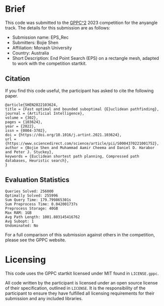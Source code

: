 # Brief

This code was submitted to the [GPPC^2](https://gppc.search-conference.org/) 2023 competition for the anyangle track.
The details for this submission are as follows:
- Submission name: EPS_Rec
- Submitters: Bojie Shen
- Affiliation: Monash University
- Country: Australia
- Short Description: End Point Search (EPS) on a rectangle mesh, adapted to work with the competition startkit.

## Citation

If you find this code useful, the participant has asked to cite the following paper.

	@article{SHEN2022103624,
	title = {Fast optimal and bounded suboptimal {E}uclidean pathfinding},
	journal = {Artificial Intelligence},
	volume = {302},
	pages = {103624},
	year = {2022},
	issn = {0004-3702},
	doi = {https://doi.org/10.1016/j.artint.2021.103624},
	url = {https://www.sciencedirect.com/science/article/pii/S0004370221001752},
	author = {Bojie Shen and Muhammad Aamir Cheema and Daniel D. Harabor and Peter J. Stuckey},
	keywords = {Euclidean shortest path planning, Compressed path databases, Heuristic search},
	}

## Evaluation Statistics

	Queries Solved: 256000
	Optimally Solved: 255996
	Sum Query Time: 179.799865301s
	Sum Preprocess Time: 0.042001737s
	Preprocess Storage: 40GB
	Max RAM: 1GB
	Avg Path Length: 1001.803145416762
	Avg Subopt: 1
	Undominated: No

For a full comparison of this submission against others in the competition, please see the GPPC website.

# Licensing

This code uses the GPPC startkit licensed under MIT found in `LICENSE.gppc`.

All code written by the participant is licensed under an open source license of their specification, outlined in `LICENSE`.
It is the responsibility of the participant to ensure they have fulfilled all licensing requirements for their submission and any included libraries.

